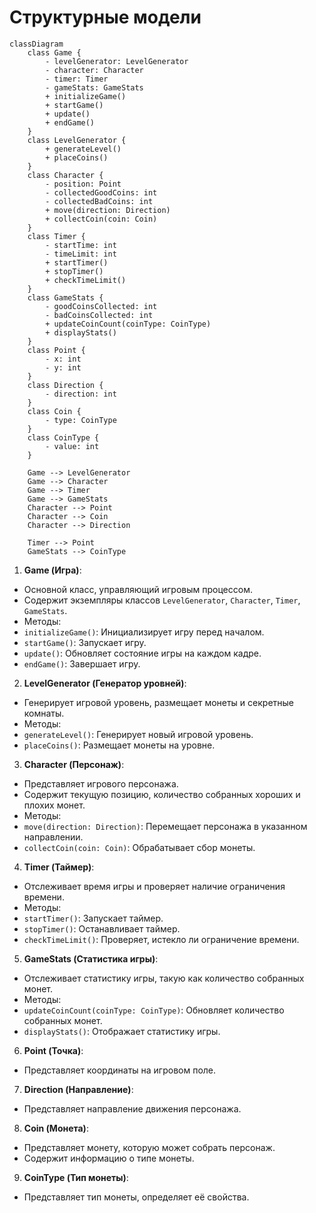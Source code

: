 # Структурные модели

```mermaid
classDiagram
    class Game {
        - levelGenerator: LevelGenerator
        - character: Character
        - timer: Timer
        - gameStats: GameStats
        + initializeGame()
        + startGame()
        + update()
        + endGame()
    }
    class LevelGenerator {
        + generateLevel()
        + placeCoins()
    }
    class Character {
        - position: Point
        - collectedGoodCoins: int
        - collectedBadCoins: int
        + move(direction: Direction)
        + collectCoin(coin: Coin)
    }
    class Timer {
        - startTime: int
        - timeLimit: int
        + startTimer()
        + stopTimer()
        + checkTimeLimit()
    }
    class GameStats {
        - goodCoinsCollected: int
        - badCoinsCollected: int
        + updateCoinCount(coinType: CoinType)
        + displayStats()
    }
    class Point {
        - x: int
        - y: int
    }
    class Direction {
        - direction: int
    }
    class Coin {
        - type: CoinType
    }
    class CoinType {
        - value: int
    }

    Game --> LevelGenerator
    Game --> Character
    Game --> Timer
    Game --> GameStats
    Character --> Point
    Character --> Coin
    Character --> Direction
 
    Timer --> Point
    GameStats --> CoinType
```


1. **Game (Игра)**:
- Основной класс, управляющий игровым процессом.
- Содержит экземпляры классов `LevelGenerator`, `Character`, `Timer`, `GameStats`.
- Методы:
- `initializeGame()`: Инициализирует игру перед началом.
- `startGame()`: Запускает игру.
- `update()`: Обновляет состояние игры на каждом кадре.
- `endGame()`: Завершает игру.

2. **LevelGenerator (Генератор уровней)**:
- Генерирует игровой уровень, размещает монеты и секретные комнаты.
- Методы:
- `generateLevel()`: Генерирует новый игровой уровень.
- `placeCoins()`: Размещает монеты на уровне.

3. **Character (Персонаж)**:
- Представляет игрового персонажа.
- Содержит текущую позицию, количество собранных хороших и плохих монет.
- Методы:
- `move(direction: Direction)`: Перемещает персонажа в указанном направлении.
- `collectCoin(coin: Coin)`: Обрабатывает сбор монеты.

4. **Timer (Таймер)**:
- Отслеживает время игры и проверяет наличие ограничения времени.
- Методы:
- `startTimer()`: Запускает таймер.
- `stopTimer()`: Останавливает таймер.
- `checkTimeLimit()`: Проверяет, истекло ли ограничение времени.

5. **GameStats (Статистика игры)**:
- Отслеживает статистику игры, такую как количество собранных монет.
- Методы:
- `updateCoinCount(coinType: CoinType)`: Обновляет количество собранных монет.
- `displayStats()`: Отображает статистику игры.

6. **Point (Точка)**:
- Представляет координаты на игровом поле.

7. **Direction (Направление)**:
- Представляет направление движения персонажа.

8. **Coin (Монета)**:
- Представляет монету, которую может собрать персонаж.
- Содержит информацию о типе монеты.

9. **CoinType (Тип монеты)**:
- Представляет тип монеты, определяет её свойства.
